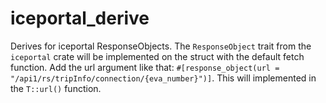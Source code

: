 # iceportal_derive

Derives for iceportal ResponseObjects. The `ResponseObject` trait from the `iceportal` crate will be implemented on the struct with the default fetch function. Add the url argument like that: `#[response_object(url = "/api1/rs/tripInfo/connection/{eva_number}")]`. This will implemented in the ``T::url()`` function.